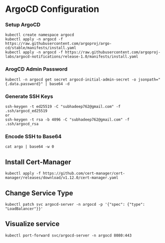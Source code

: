 # ArgoCD Configuration

### Setup ArgoCD

```
kubectl create namespace argocd
kubectl apply -n argocd -f https://raw.githubusercontent.com/argoproj/argo-cd/stable/manifests/install.yaml
kubectl apply -n argocd -f https://raw.githubusercontent.com/argoproj-labs/argocd-notifications/release-1.0/manifests/install.yaml
```

### ArogCD Admin Password

```
kubectl -n argocd get secret argocd-initial-admin-secret -o jsonpath="{.data.password}" | base64 -d
```

### Generate SSH Keys

```
ssh-keygen -t ed25519 -C "subhadeep762@gmail.com" -f .ssh/argocd_ed25519
or
ssh-keygen -t rsa -b 4096 -C "subhadeep762@gmail.com" -f .ssh/argocd_rsa
```

### Encode SSH to Base64

```
cat argo | base64 -w 0
```

## Install Cert-Manager

```
kubectl apply -f https://github.com/cert-manager/cert-manager/releases/download/v1.12.0/cert-manager.yaml
```

## Change Service Type

```
kubectl patch svc argocd-server -n argocd -p '{"spec": {"type": "LoadBalancer"}}'
```

## Visualize service

```
kubectl port-forward svc/argocd-server -n argocd 8080:443
```